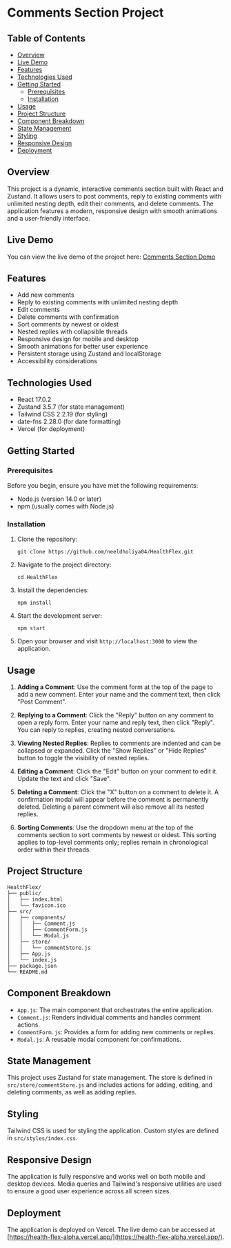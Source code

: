 # Comments Section Project

## Table of Contents
- [Overview](#overview)
- [Live Demo](#live-demo)
- [Features](#features)
- [Technologies Used](#technologies-used)
- [Getting Started](#getting-started)
  - [Prerequisites](#prerequisites)
  - [Installation](#installation)
- [Usage](#usage)
- [Project Structure](#project-structure)
- [Component Breakdown](#component-breakdown)
- [State Management](#state-management)
- [Styling](#styling)
- [Responsive Design](#responsive-design)
- [Deployment](#deployment)

## Overview

This project is a dynamic, interactive comments section built with React and Zustand. It allows users to post comments, reply to existing comments with unlimited nesting depth, edit their comments, and delete comments. The application features a modern, responsive design with smooth animations and a user-friendly interface.

## Live Demo

You can view the live demo of the project here: [Comments Section Demo](https://health-flex-alpha.vercel.app/)

## Features

- Add new comments
- Reply to existing comments with unlimited nesting depth
- Edit comments
- Delete comments with confirmation
- Sort comments by newest or oldest
- Nested replies with collapsible threads
- Responsive design for mobile and desktop
- Smooth animations for better user experience
- Persistent storage using Zustand and localStorage
- Accessibility considerations

## Technologies Used

- React 17.0.2
- Zustand 3.5.7 (for state management)
- Tailwind CSS 2.2.19 (for styling)
- date-fns 2.28.0 (for date formatting)
- Vercel (for deployment)

## Getting Started

### Prerequisites

Before you begin, ensure you have met the following requirements:
- Node.js (version 14.0 or later)
- npm (usually comes with Node.js)

### Installation

1. Clone the repository:
   ```
   git clone https://github.com/neeldholiya04/HealthFlex.git
   ```

2. Navigate to the project directory:
   ```
   cd HealthFlex
   ```

3. Install the dependencies:
   ```
   npm install
   ```

4. Start the development server:
   ```
   npm start
   ```

5. Open your browser and visit `http://localhost:3000` to view the application.

## Usage

1. **Adding a Comment**: Use the comment form at the top of the page to add a new comment. Enter your name and the comment text, then click "Post Comment".

2. **Replying to a Comment**: Click the "Reply" button on any comment to open a reply form. Enter your name and reply text, then click "Reply". You can reply to replies, creating nested conversations.

3. **Viewing Nested Replies**: Replies to comments are indented and can be collapsed or expanded. Click the "Show Replies" or "Hide Replies" button to toggle the visibility of nested replies.

4. **Editing a Comment**: Click the "Edit" button on your comment to edit it. Update the text and click "Save".

5. **Deleting a Comment**: Click the "X" button on a comment to delete it. A confirmation modal will appear before the comment is permanently deleted. Deleting a parent comment will also remove all its nested replies.

6. **Sorting Comments**: Use the dropdown menu at the top of the comments section to sort comments by newest or oldest. This sorting applies to top-level comments only; replies remain in chronological order within their threads.

## Project Structure

```
HealthFlex/
├── public/
│   ├── index.html
│   └── favicon.ico
├── src/
│   ├── components/
│   │   ├── Comment.js
│   │   ├── CommentForm.js
│   │   └── Modal.js
│   ├── store/
│   │   └── commentStore.js
│   ├── App.js
│   └── index.js
├── package.json
└── README.md
```

## Component Breakdown

- `App.js`: The main component that orchestrates the entire application.
- `Comment.js`: Renders individual comments and handles comment actions.
- `CommentForm.js`: Provides a form for adding new comments or replies.
- `Modal.js`: A reusable modal component for confirmations.

## State Management

This project uses Zustand for state management. The store is defined in `src/store/commentStore.js` and includes actions for adding, editing, and deleting comments, as well as adding replies.

## Styling

Tailwind CSS is used for styling the application. Custom styles are defined in `src/styles/index.css`.

## Responsive Design

The application is fully responsive and works well on both mobile and desktop devices. Media queries and Tailwind's responsive utilities are used to ensure a good user experience across all screen sizes.


## Deployment

The application is deployed on Vercel. The live demo can be accessed at [https://health-flex-alpha.vercel.app/](https://health-flex-alpha.vercel.app/).

